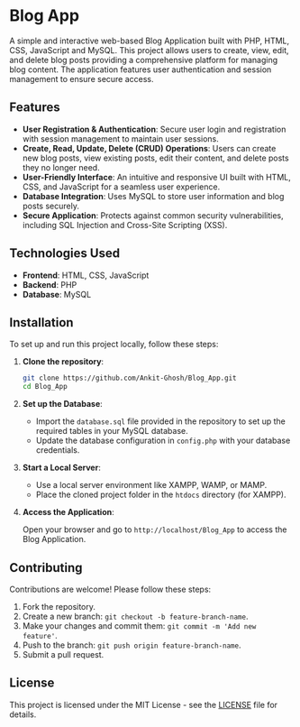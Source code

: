 # Blog App

A simple and interactive web-based Blog Application built with PHP, HTML, CSS, JavaScript and MySQL. This project allows users to create, view, edit, and delete blog posts providing a comprehensive platform for managing blog content. The application features user authentication and session management to ensure secure access.

## Features

- **User Registration & Authentication**: Secure user login and registration with session management to maintain user sessions.
- **Create, Read, Update, Delete (CRUD) Operations**: Users can create new blog posts, view existing posts, edit their content, and delete posts they no longer need.
- **User-Friendly Interface**: An intuitive and responsive UI built with HTML, CSS, and JavaScript for a seamless user experience.
- **Database Integration**: Uses MySQL to store user information and blog posts securely.
- **Secure Application**: Protects against common security vulnerabilities, including SQL Injection and Cross-Site Scripting (XSS).

## Technologies Used

- **Frontend**: HTML, CSS, JavaScript
- **Backend**: PHP
- **Database**: MySQL

## Installation

To set up and run this project locally, follow these steps:

1. **Clone the repository**:

   ```bash
   git clone https://github.com/Ankit-Ghosh/Blog_App.git
   cd Blog_App
   ```

2. **Set up the Database**:

   - Import the `database.sql` file provided in the repository to set up the required tables in your MySQL database.
   - Update the database configuration in `config.php` with your database credentials.

3. **Start a Local Server**:

   - Use a local server environment like XAMPP, WAMP, or MAMP.
   - Place the cloned project folder in the `htdocs` directory (for XAMPP).

4. **Access the Application**:

   Open your browser and go to `http://localhost/Blog_App` to access the Blog Application.

## Contributing

Contributions are welcome! Please follow these steps:

1. Fork the repository.
2. Create a new branch: `git checkout -b feature-branch-name`.
3. Make your changes and commit them: `git commit -m 'Add new feature'`.
4. Push to the branch: `git push origin feature-branch-name`.
5. Submit a pull request.

## License

This project is licensed under the MIT License - see the [LICENSE](LICENSE) file for details.
